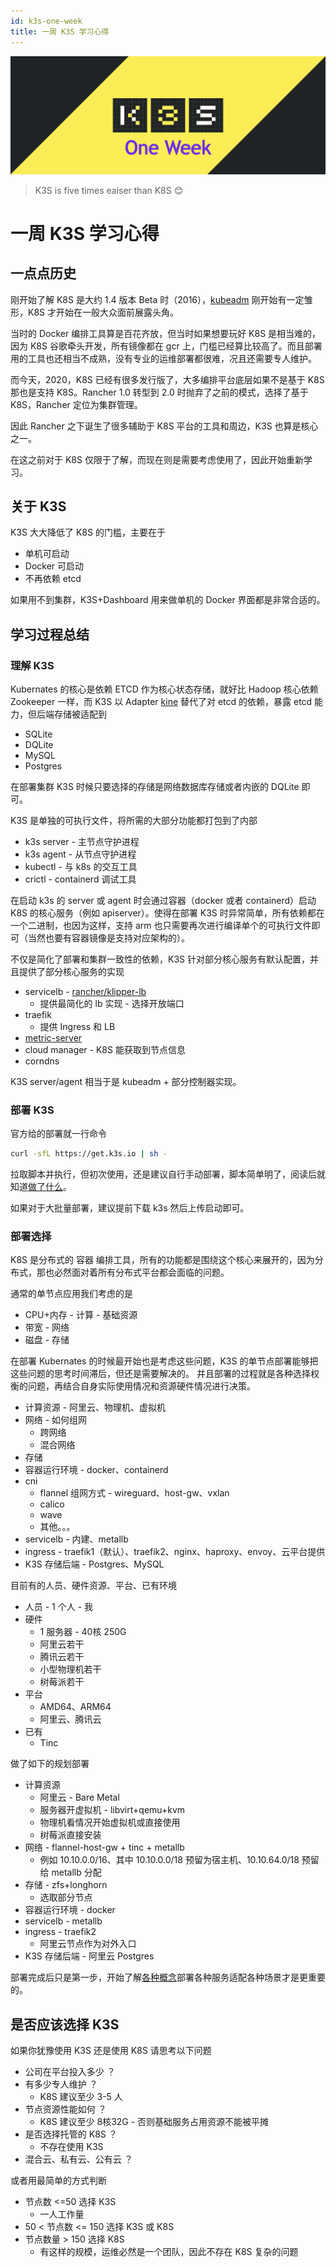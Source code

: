 ```yaml
---
id: k3s-one-week
title: 一周 K3S 学习心得
---
```


![k3s-one-week](./k3s-one-week.png)

> K3S is five times eaiser than K8S 😊

<!--more-->

# 一周 K3S 学习心得

## 一点点历史
刚开始了解 K8S 是大约 1.4 版本 Beta 时（2016），[kubeadm](http://kubernetes.io/docs/getting-started-guides/kubeadm/) 刚开始有一定雏形，K8S 才开始在一般大众面前展露头角。

当时的 Docker 编排工具算是百花齐放，但当时如果想要玩好 K8S 是相当难的，因为 K8S 谷歌牵头开发，所有镜像都在 gcr 上，门槛已经算比较高了。而且部署用的工具也还相当不成熟，没有专业的运维部署都很难，况且还需要专人维护。

而今天，2020，K8S 已经有很多发行版了，大多编排平台底层如果不是基于 K8S 那也是支持 K8S。Rancher 1.0 转型到 2.0 时抛弃了之前的模式，选择了基于 K8S，Rancher 定位为集群管理。

因此 Rancher 之下诞生了很多辅助于 K8S 平台的工具和周边，K3S 也算是核心之一。

在这之前对于 K8S 仅限于了解，而现在则是需要考虑使用了，因此开始重新学习。

## 关于 K3S

K3S 大大降低了 K8S 的门槛，主要在于

* 单机可启动
* Docker 可启动
* 不再依赖 etcd

如果用不到集群，K3S+Dashboard 用来做单机的 Docker 界面都是非常合适的。

## 学习过程总结

### 理解 K3S
Kubernates 的核心是依赖 ETCD 作为核心状态存储，就好比 Hadoop 核心依赖 Zookeeper 一样，而 K3S 以 Adapter [kine](https://github.com/rancher/kine) 替代了对 etcd 的依赖，暴露 etcd 能力，但后端存储被适配到

* SQLite
* DQLite
* MySQL
* Postgres

在部署集群 K3S 时候只要选择的存储是网络数据库存储或者内嵌的 DQLite 即可。

K3S 是单独的可执行文件，将所需的大部分功能都打包到了内部

* k3s server - 主节点守护进程
* k3s agent - 从节点守护进程
* kubectl - 与 k8s 的交互工具
* crictl - containerd 调试工具

在启动 k3s 的 server 或 agent 时会通过容器（docker 或者 containerd）启动 K8S 的核心服务（例如 apiserver）。使得在部署 K3S 时异常简单，所有依赖都在一个二进制，也因为这样，支持 arm 也只需要再次进行编译单个的可执行文件即可（当然也要有容器镜像是支持对应架构的）。

不仅是简化了部署和集群一致性的依赖，K3S 针对部分核心服务有默认配置，并且提供了部分核心服务的实现

* servicelb - [rancher/klipper-lb](https://github.com/rancher/klipper-lb)
  * 提供最简化的 lb 实现 - 选择开放端口
* traefik
  * 提供 Ingress 和 LB
* [metric-server](https://github.com/kubernetes-sigs/metrics-server)
* cloud manager - K8S 能获取到节点信息
* corndns

K3S server/agent 相当于是 kubeadm + 部分控制器实现。

### 部署 K3S

官方给的部署就一行命令

```bash
curl -sfL https://get.k3s.io | sh -
```

拉取脚本并执行，但初次使用，还是建议自行手动部署，脚本简单明了，阅读后就知道[做了什么](https://wener.me/notes/devops/kubernetes/k3s#getk3sio)。

如果对于大批量部署，建议提前下载 k3s 然后上传启动即可。

### 部署选择

K8S 是分布式的 容器 编排工具，所有的功能都是围绕这个核心来展开的，因为分布式，那也必然面对着所有分布式平台都会面临的问题。

通常的单节点应用我们考虑的是

* CPU+内存 - 计算 - 基础资源
* 带宽 - 网络
* 磁盘 - 存储

在部署 Kubernates 的时候最开始也是考虑这些问题，K3S 的单节点部署能够把这些问题的思考时间滞后，但还是需要解决的。
并且部署的过程就是各种选择权衡的问题，再结合自身实际使用情况和资源硬件情况进行决策。

* 计算资源 - 阿里云、物理机、虚拟机
* 网络 - 如何组网
  * 跨网络
  * 混合网络
* 存储
* 容器运行环境 - docker、containerd
* cni
  * flannel 组网方式 - wireguard、host-gw、vxlan
  * calico
  * wave
  * 其他。。。
* servicelb - 内建、metallb
* ingress - traefik1（默认）、traefik2、nginx、haproxy、envoy、云平台提供
* K3S 存储后端 - Postgres、MySQL

目前有的人员、硬件资源、平台、已有环境

* 人员 - 1 个人 - 我
* 硬件
  * 1 服务器 - 40核 250G
  * 阿里云若干
  * 腾讯云若干
  * 小型物理机若干
  * 树莓派若干
* 平台
  * AMD64、ARM64
  * 阿里云、腾讯云
* 已有
  * Tinc

做了如下的规划部署

* 计算资源
  * 阿里云 - Bare Metal
  * 服务器开虚拟机 - libvirt+qemu+kvm
  * 物理机看情况开始虚拟机或直接使用
  * 树莓派直接安装
* 网络 - flannel-host-gw + tinc + metallb
  * 例如 10.10.0.0/16、其中 10.10.0.0/18 预留为宿主机、10.10.64.0/18 预留给 metallb 分配
* 存储 - zfs+longhorn
  * 选取部分节点
* 容器运行环境 - docker
* servicelb - metallb
* ingress - traefik2
  * 阿里云节点作为对外入口
* K3S 存储后端 - 阿里云 Postgres

部署完成后只是第一步，开始了解[各种概念](https://wener.me/notes/devops/kubernetes/k8s-glossary)部署各种服务适配各种场景才是更重要的。

## 是否应该选择 K3S

如果你犹豫使用 K3S 还是使用 K8S 请思考以下问题

* 公司在平台投入多少 ？
* 有多少专人维护 ？
  * K8S 建议至少 3-5 人
* 节点资源性能如何 ？
  * K8S 建议至少 8核32G - 否则基础服务占用资源不能被平摊
* 是否选择托管的 K8S ？
  * 不存在使用 K3S
* 混合云、私有云、公有云 ？

或者用最简单的方式判断

* 节点数 <=50 选择 K3S
  * 一人工作量
* 50 < 节点数 <= 150 选择 K3S 或 K8S
* 节点数量 > 150 选择 K8S
  * 有这样的规模，运维必然是一个团队，因此不存在 K8S 复杂的问题

